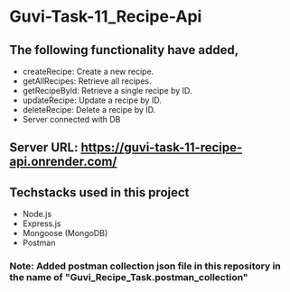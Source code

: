 # Guvi-Task-11_Recipe-Api

## The following functionality have added,

- createRecipe: Create a new recipe.
- getAllRecipes: Retrieve all recipes.
- getRecipeById: Retrieve a single recipe by ID.
- updateRecipe: Update a recipe by ID.
- deleteRecipe: Delete a recipe by ID.
- Server connected with DB
  
## Server URL: https://guvi-task-11-recipe-api.onrender.com/

## Techstacks used in this project
- Node.js
- Express.js
- Mongoose (MongoDB)
- Postman

### Note: Added postman collection json file in this repository in the name of "Guvi_Recipe_Task.postman_collection"
